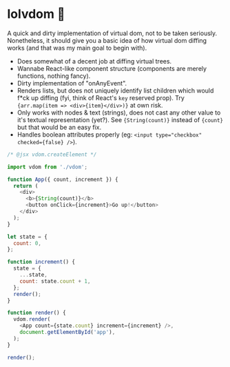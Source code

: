 # lolvdom 🤯

A quick and dirty implementation of virtual dom, not to be taken seriously. Nonetheless, it should give you a basic idea of how virtual dom diffing works (and that was my main goal to begin with).

* Does somewhat of a decent job at diffing virtual trees.
* Wannabe React-like component structure (components are merely functions, nothing fancy).
* Dirty implementation of "onAnyEvent".
* Renders lists, but does not uniquely identify list children which would f*ck up diffing (fyi, think of React's `key` reserved prop). Try `{arr.map(item => <div>{item}</div>)}` at own risk.
* Only works with nodes & text (strings), does not cast any other value to it's textual representation (yet?). See `{String(count)}` instead of `{count}` but that would be an easy fix.
* Handles boolean attributes properly (eg: `<input type="checkbox" checked={false} />`).

```javascript
/* @jsx vdom.createElement */

import vdom from './vdom';

function App({ count, increment }) {
  return ( 
    <div>
      <b>{String(count)}</b>
      <button onClick={increment}>Go up!</button>
    </div>
  );
}

let state = {
  count: 0,
};

function increment() {
  state = {
    ...state,
    count: state.count + 1,
  };
  render();
}

function render() {
  vdom.render(
    <App count={state.count} increment={increment} />,
    document.getElementById('app'),
  );
}

render();
```
